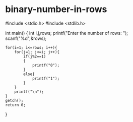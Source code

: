 # binary-number-in-rows
#include <stdio.h>
#include <stdlib.h>

int main()
{
    int i,j,rows;
    printf("Enter the number of rows: ");
    scanf("%d",&rows);

    for(i=1; i<=rows; i++){
        for(j=1; j<=i; j++){
            if(j%2==1)
            {
                printf("0");
            }
            else{
                printf("1");
            }
        }
        printf("\n");
    }
    getch();
    return 0;
}

